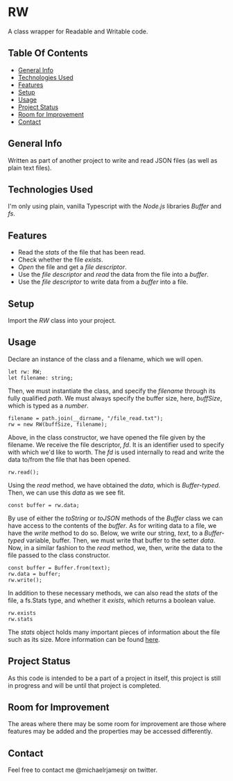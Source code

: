 # RW
A class wrapper for Readable and Writable code.

## Table Of Contents
* [General Info](#general-info)
* [Technologies Used](#technologies-used)
* [Features](#features)
* [Setup](#setup)
* [Usage](#usage)
* [Project Status](#project-status)
* [Room for Improvement](#room-for-improvement)
* [Contact](#contact)

## General Info
Written as part of another project to write and read JSON files (as well as plain text files).

## Technologies Used
I'm only using plain, vanilla Typescript with the *Node.js* libraries *Buffer* and *fs*.

## Features
* Read the *stats* of the file that has been read.
* Check whether the file *exists*.
* *Open* the file and get a *file descriptor*.
* Use the *file descriptor* and *read* the data from the file into a *buffer*.
* Use the *file descriptor* to write data from a *buffer* into a file.

## Setup
Import the *RW* class into your project.

## Usage
Declare an instance of the class and a filename, which we will open.
```
let rw: RW;
let filename: string;
```
Then, we must instantiate the class, and specify the *filename* through its fully qualified *path*. We must always specify the buffer size, here, *buffSize*, which is typed as a *number*.
```
filename = path.join(__dirname, "/file_read.txt");
rw = new RW(buffSize, filename);
```
Above, in the class constructor, we have opened the file given by the filename. We receive the file descriptor, *fd*. It is an identifier used to specify with which we'd like to worth. The *fd* is used internally to read and write the data to/from the file that has been opened.
```
rw.read();
```
Using the *read* method, we have obtained the *data*, which is *Buffer-typed*. Then, we can use this *data* as we see fit.
```
const buffer = rw.data;
```
By use of either the *toString* or *toJSON* methods of the *Buffer* class we can have access to the contents of the *buffer*.
As for writing data to a file, we have the *write* method to do so. Below, we write our string, *text*, to a *Buffer-typed* variable, buffer. Then, we must write that buffer to the setter *data*. Now, in a similar fashion to the *read* method, we, then, write the data to the file passed to the class constructor.
```
const buffer = Buffer.from(text);
rw.data = buffer;
rw.write();
```
In addition to these necessary methods, we can also read the *stats* of the file, a fs.Stats type, and whether it *exists*, which returns a boolean value.
```
rw.exists
rw.stats
```
The *stats* object holds many important pieces of information about the file such as its size. More information can be found [here](https://nodejs.org/api/fs.html#class-fsstats).

## Project Status
As this code is intended to be a part of a project in itself, this project is still in progress and will be until that project is completed. 

## Room for Improvement
The areas where there may be some room for improvement are those where features may be added and the properties may be accessed differently.

## Contact
Feel free to contact me @michaelrjamesjr on twitter.
